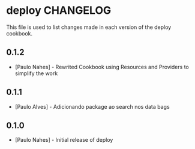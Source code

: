 deploy CHANGELOG
===================

This file is used to list changes made in each version of the deploy cookbook.

0.1.2
-----
- [Paulo Nahes] - Rewrited Cookbook using Resources and Providers to simplify the work 

0.1.1
-----
- [Paulo Alves] - Adicionando package ao search nos data bags

0.1.0
-----
- [Paulo Nahes] - Initial release of deploy


